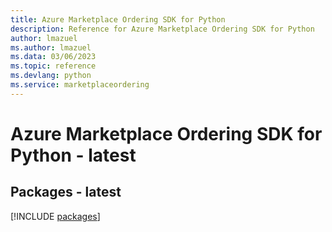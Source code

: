 ```yaml
---
title: Azure Marketplace Ordering SDK for Python
description: Reference for Azure Marketplace Ordering SDK for Python
author: lmazuel
ms.author: lmazuel
ms.data: 03/06/2023
ms.topic: reference
ms.devlang: python
ms.service: marketplaceordering
---
```

# Azure Marketplace Ordering SDK for Python - latest
## Packages - latest
[!INCLUDE [packages](marketplace-ordering-index.md)]